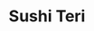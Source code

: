 ---
layout: place
title: "Sushi Teri"
permalink: /california/goleta/sushi-teri.html
stateAbbr: CA
stateName: California
cityName: Goleta
seo:
  name: "Sushi Teri"
  type: Restaurant
  links: null
description: "Sushi Teri serves delicious sushi in Goleta, California. Try fresh Japanese dishes for a great dining experience. "
place_id: ChIJwQnpgnpA6YARKzW29TGzElU
photos:
  - name: >-
      places/ChIJwQnpgnpA6YARKzW29TGzElU/photos/AeeoHcKdq3cwvjZDeA9Hj89HkyjA7CUobm9S6k5e3xCU6uy6uZKxOcf1GToBljJ7k_CxDMWh9DmmgIy4eA27fNGtHps14KlOTRMEghYtrV4aJ86vdQXYfCVpQfQuPm2TEPPUhBIxRSphKlUKr4FfZ7G37giu1dDVuQ1HQ8HHz3nPGgbHKIDb_p1U5pQg5LeL7tLyXBKFEiyWib4FuSUOrxVfRQnJG-uzZbG16bRhlcEOEaTQRcvHiwvpDymlzDR3P-aIjX-TJSEciOAJPNJyZu_ulDVqOenTbJo9areTWHsza0UAN4veLFfRIFOZ64foavcXjHTpAs3owdV2ITfkVVsE4yCnMAAzFtIhF7uJQJUVCqtgAdZa__B7tXfCJ2QuDwyByx1ozfDp_Iq-9Few2Jq8NfFw9DZ0sc1WvME0h_YiSgNr7WY
    widthPx: 2059
    heightPx: 1804
    authorAttributions:
      - displayName: Erin Kelley
        uri: https://maps.google.com/maps/contrib/116888271504189073402
        photoUri: >-
          https://lh3.googleusercontent.com/a-/ALV-UjV9p9l1fGLWkFUfvQjDoCM22eMrOBLKkH5zxxH6NJE1c0pXfgNb=s100-p-k-no-mo
    flagContentUri: >-
      https://www.google.com/local/imagery/report/?cb_client=maps_api_places.places_api&image_key=!1e10!2sCIHM0ogKEICAgIDH5L2gygE&hl=en-US
    googleMapsUri: >-
      https://www.google.com/maps/place//data=!3m4!1e2!3m2!1sCIHM0ogKEICAgIDH5L2gygE!2e10!4m2!3m1!1s0x80e9407a82e909c1:0x5512b331f5b6352b
  - name: >-
      places/ChIJwQnpgnpA6YARKzW29TGzElU/photos/AeeoHcLM8EUjTiRonHDpKQ7CoYg6oroOuGk2x6Fx-TnyXU-zs669WQ2-51veB1blGltS54RWugPRiGa48itmFmGmKQljxKWRiYTJVjnKa965ZjrvKwyPALtJnfOz0Y4B_Kut32rnnKjSDTNgD1OlrTu0oPOGQPR5H0gGWFn4BqSUz3bRH_GwPwodnP9u7b6BjKln0qc3aZP2ZGa_wY70sm5Xc3x1vKj2WmucIGvrg6hqZnNTPrZp_-vn-zlkHDuD-C-JuSZfXG1xXDf1caUUXWr_QTlwrWd--JIpu9BzyduKWhj5Bc3xJiqR_wpm64mfbswKnpNhkyDbh1Ty-P0X6IQeVa0GXoOIajMJuUwtHUEUlJ3MqDIDseMPgHwVMaS7NjhKOe_M-YUW1Xlb0VHyArd5xJPdH7-XIZbNIZg5psLrQGSDGK9UFH-BE_zEeCIxDw
    widthPx: 2975
    heightPx: 3235
    authorAttributions:
      - displayName: Andrew
        uri: https://maps.google.com/maps/contrib/118409074465762247201
        photoUri: >-
          https://lh3.googleusercontent.com/a-/ALV-UjW9Z3PKh86stFOcG9HNkrgJ-99VeXW4SrqI2DxADKo1VyRFiCO8ZQ=s100-p-k-no-mo
    flagContentUri: >-
      https://www.google.com/local/imagery/report/?cb_client=maps_api_places.places_api&image_key=!1e10!2sCIABIhADycKzawULlGfkm4kABu-t&hl=en-US
    googleMapsUri: >-
      https://www.google.com/maps/place//data=!3m4!1e2!3m2!1sCIABIhADycKzawULlGfkm4kABu-t!2e10!4m2!3m1!1s0x80e9407a82e909c1:0x5512b331f5b6352b
  - name: >-
      places/ChIJwQnpgnpA6YARKzW29TGzElU/photos/AeeoHcJuV8_6x2zywFaNv9sBq8PFkOi_xPmSUiT-vGfB_suAVwQYq5rounC0RGIxzQ6b41SV_exU6zlVsbLBgqvdQYJJyGxe11E_FjWp5wL8aaJXmw91Sh8AAQtXicT4HfQ6dKYsouhppFg3EA-0vKgbLF6n9eUsaHiGZQ2nMU4DB5wlqRA3Dtr_aatzOCokzEzsHQXEG1kAPpDCoMCFdICOQnahadBPl32b_xwsuANTxKOks1vG8R6uAExP04ipkzCc8VdAL9U9atkaJkljHkpvrgHtBwl1k5yq9G2TA7Kkp08uuBIqoYpN-z3_DdgD_3DCcqhjB2RjaLnvLskwQ1rZ1jYjMhMW6YZx-n7IlbgkiJtoJd261kbnDGa2wvK6enIdnkAy3T7zZd9ySMCrXxxQnwzu18cOHXpcBjkjWvQ3Hk_kuG3f
    widthPx: 3600
    heightPx: 4800
    authorAttributions:
      - displayName: Amy Prince
        uri: https://maps.google.com/maps/contrib/106699612511147815070
        photoUri: >-
          https://lh3.googleusercontent.com/a/ACg8ocJAC6gV0yO4Kqqsb7hUg9TG5yPhf50O21liQ5WzLrWWq6d5pJoT=s100-p-k-no-mo
    flagContentUri: >-
      https://www.google.com/local/imagery/report/?cb_client=maps_api_places.places_api&image_key=!1e10!2sCIHM0ogKEICAgICbwdna6gE&hl=en-US
    googleMapsUri: >-
      https://www.google.com/maps/place//data=!3m4!1e2!3m2!1sCIHM0ogKEICAgICbwdna6gE!2e10!4m2!3m1!1s0x80e9407a82e909c1:0x5512b331f5b6352b
  - name: >-
      places/ChIJwQnpgnpA6YARKzW29TGzElU/photos/AeeoHcKOgN1aPnqAqeJj4PPvD4JcfTgQ_RCyM_ULH6HhQDcZxWCxh7NAKqC0l2KoPbgKwrrGq4jRnl9UQs9eyxlKyXJORcwPxT_4S8xFkZH1Z_MXDLIF3ERgMzFcHjm9N00Irxuk5OKGkXR3tvYhqHDI4owtiQEKXgK0B8WWD4XFS4sIcX7JhhbbXFd84Z2MZjazzPoj4FrKrZEkjsW_L_G_MzDItwOGaBWndfMQNh0BraMoU3EiKTy2_DekdimVo8lZcwVGE9tcF-3SvDusre7eLj0GMaBDXUWWyfIZjsvEHfjVl6YSgIoHuTor9Zdfcnc1wA4lKsgljTibpHztkQwvat8omsX8UydvC57O6PgManCgNeR67KawJoiZgLIlnxHdG1_dspPp65dfl45FOTsf_thbykTuQdHz0ZphtvXMFm3flw
    widthPx: 3902
    heightPx: 2502
    authorAttributions:
      - displayName: Erin Kelley
        uri: https://maps.google.com/maps/contrib/116888271504189073402
        photoUri: >-
          https://lh3.googleusercontent.com/a-/ALV-UjV9p9l1fGLWkFUfvQjDoCM22eMrOBLKkH5zxxH6NJE1c0pXfgNb=s100-p-k-no-mo
    flagContentUri: >-
      https://www.google.com/local/imagery/report/?cb_client=maps_api_places.places_api&image_key=!1e10!2sCIHM0ogKEICAgIDH5L2gKg&hl=en-US
    googleMapsUri: >-
      https://www.google.com/maps/place//data=!3m4!1e2!3m2!1sCIHM0ogKEICAgIDH5L2gKg!2e10!4m2!3m1!1s0x80e9407a82e909c1:0x5512b331f5b6352b
  - name: >-
      places/ChIJwQnpgnpA6YARKzW29TGzElU/photos/AeeoHcJiLstTrjqT6PawqYEoqj9ZV7neHjr3KvcTWF9ZxlaLF-n15iym4TdByxu-XzCWCLeig7JARdeLZPiZ7cbVZLUv0ILwrJXZMroeMUNevf7vwGaMBklWhLlCVsNpoV4QQ4Q1e7S6E4AAKdi2scu7aPLcXlnSixkcQrbp849mObORU_NmfExeKG_6DMgySNWa29cw1U2utvoVWuZaag-PMbfwMSkO_r1bM4O8WD6BiQ5vhQG6A7j2ap86yjUJPwC6ogewQBsW-puf3z2bjG98bi5cuiNedtgTCLHLF__1oIWyd1Eu7esv4bAXItF_riXvaNA6G15jOb7vE-aa77nXzhCai-jiz_zQj6GUsNFiksOMb-6yBdv5oA6XoCT8IJzaTtckh3ViUDe7_CKf9Ui_pDhF-tnX00B8KKYLv4xKfXr9bg
    widthPx: 4032
    heightPx: 3024
    authorAttributions:
      - displayName: Mark Y
        uri: https://maps.google.com/maps/contrib/101611669214591870404
        photoUri: >-
          https://lh3.googleusercontent.com/a-/ALV-UjXgZ05HasffLeg_xUKZuCNfxWxD-R2umMADL_MhsOSnYmCbeKtz=s100-p-k-no-mo
    flagContentUri: >-
      https://www.google.com/local/imagery/report/?cb_client=maps_api_places.places_api&image_key=!1e10!2sCIHM0ogKEICAgIDxhbGYYg&hl=en-US
    googleMapsUri: >-
      https://www.google.com/maps/place//data=!3m4!1e2!3m2!1sCIHM0ogKEICAgIDxhbGYYg!2e10!4m2!3m1!1s0x80e9407a82e909c1:0x5512b331f5b6352b
  - name: >-
      places/ChIJwQnpgnpA6YARKzW29TGzElU/photos/AeeoHcJRGfTixdIfGcHlrVQekEbWJCdxw1vcjk7IoQeivzj-8Q_WgNFT709Q5X44Ftw8vRLzkVIFkIx-d1X-a-Nik6zjhjQMxtS-L0g4dxEGmU7dhiiBWqgtBv8BlU3BJMdPKaRGcv9BSyYulCO7yxvKuBIbzet27TRXK5g2rQmjwHr0MwJKHVM7MPYGUnm4iWKV1wwTprtbg9K8k-qL_IilolvhM7HXJ4zG1rS8WoDkDc-OP0LJEjBzPJfd4Gs7s7eNn70hifkP4vDOfWhcgu5c0hdvsqkMdrF2FLENEC5Ymk1fNRIbKrxEzh7TurAGEEklih8p5JCdCvfQvmnit0pWxIBZgzx0BAXUqfDltEypAQNC7w-3VbT4tU7d-HV3H2sGxWI90YHpctMEdO1zpVxU2RvR8G0v3tO4MW2Qs1b_w6o
    widthPx: 4032
    heightPx: 2575
    authorAttributions:
      - displayName: Andrew
        uri: https://maps.google.com/maps/contrib/118409074465762247201
        photoUri: >-
          https://lh3.googleusercontent.com/a-/ALV-UjW9Z3PKh86stFOcG9HNkrgJ-99VeXW4SrqI2DxADKo1VyRFiCO8ZQ=s100-p-k-no-mo
    flagContentUri: >-
      https://www.google.com/local/imagery/report/?cb_client=maps_api_places.places_api&image_key=!1e10!2sCIHM0ogKEICAgICU3oCjWQ&hl=en-US
    googleMapsUri: >-
      https://www.google.com/maps/place//data=!3m4!1e2!3m2!1sCIHM0ogKEICAgICU3oCjWQ!2e10!4m2!3m1!1s0x80e9407a82e909c1:0x5512b331f5b6352b
  - name: >-
      places/ChIJwQnpgnpA6YARKzW29TGzElU/photos/AeeoHcJRb81U5NWwJRAnBiioXKeeJCU3h3PTv3zkDyXDBf0WH5AdH3BzkISTZpoqFKEXR5GIL8ky3ibFitImGIXitW2mC_681usz98wwQPbmhduQKFb1yBLB2ftbHGhP8rBou_8wemVmCGLFojRT_4lcCh0Sqw9ucZRfKJK3YziBMWCPjn-EakOvmlnvtibG07bUIndLWuz3iUZI4v78uHfAUcjiVkGYyISxqilwptkVUqPmfj9LQbqNawN72IYqe1-f2SN8F2m7lY7ymJqh0BCI8XcGbc3Fqnl1HcgHrE9FHtjHik3R-vfcb7MXxcf7rTSVX13oAAN2QQnoOCwhsAB_X1z0_kUkGc24NLT8sCWZ3o5umnGtQCEtaw3qi1Y7ktMsPlOy4MLa5hDEz71Af8xRX5YJliSeAUq2RAnTNe_1NbBJSw
    widthPx: 4032
    heightPx: 1908
    authorAttributions:
      - displayName: Ghasso
        uri: https://maps.google.com/maps/contrib/103928300339326576825
        photoUri: >-
          https://lh3.googleusercontent.com/a/ACg8ocJ2vGp5enyKQkaW6zX3M9iPb5LnEBKpK-hF85grsiYw0OJTXutW=s100-p-k-no-mo
    flagContentUri: >-
      https://www.google.com/local/imagery/report/?cb_client=maps_api_places.places_api&image_key=!1e10!2sCIHM0ogKEICAgIDaxuDHSQ&hl=en-US
    googleMapsUri: >-
      https://www.google.com/maps/place//data=!3m4!1e2!3m2!1sCIHM0ogKEICAgIDaxuDHSQ!2e10!4m2!3m1!1s0x80e9407a82e909c1:0x5512b331f5b6352b
  - name: >-
      places/ChIJwQnpgnpA6YARKzW29TGzElU/photos/AeeoHcIIJ5C2vG_ePwFLjYl39nI5IN4JaRYFPNnh2W0cBkSp4NHFDZBDVAu_6H-jE8NbaAxUAqX5dkuJy6FumTLDwSYEuKBXMySrKKvB3qyfZ3bCm5O1yiPqqV9igpYygIAWIEehFrcnjp72pWSxvGDy96tsVCefArt7Khxgszh_uDG5qyZl8FjY--CdlK0r03ntzrOYIHWW2IPcTIdZ61m9LTpcvK55HEzWhI2b7s-npAiDwvfNrSZsO1fsolrmNf96E6_oHrL2_9xVZzzpdtoWqEPpksTr0rdNuD5-NyoWa0182OsqNnFhPI6t2niDxkhJy2W5A0tlkMkBQd94OsJG37fTp3-Q7oBDDVnRwBfUioCljdAPK_wLNsyMMPe7sdMeF7RXH9TYZrGSQw-kdVTcCDDtZR7xfN5R88eSHC3Fydb2QgKg
    widthPx: 3072
    heightPx: 4096
    authorAttributions:
      - displayName: Rhonda DuPar
        uri: https://maps.google.com/maps/contrib/115708642146132778556
        photoUri: >-
          https://lh3.googleusercontent.com/a-/ALV-UjU7nedbg3xh7rWdfFHwGe1Jj6LZbKUa2bOqw04JixeJci1RWEmaFQ=s100-p-k-no-mo
    flagContentUri: >-
      https://www.google.com/local/imagery/report/?cb_client=maps_api_places.places_api&image_key=!1e10!2sCIHM0ogKEICAgICPq--w-gE&hl=en-US
    googleMapsUri: >-
      https://www.google.com/maps/place//data=!3m4!1e2!3m2!1sCIHM0ogKEICAgICPq--w-gE!2e10!4m2!3m1!1s0x80e9407a82e909c1:0x5512b331f5b6352b
  - name: >-
      places/ChIJwQnpgnpA6YARKzW29TGzElU/photos/AeeoHcKb0Po3tFx6fZNM_aehnQ_iwEGTuhrTi1te4rsjAGdSKm8Z_IfH0rYb0WiORK0s9qAtvDKezi4dqIMjnJiaIgqRN9G15Yk-YrgMtnnduKYxtWV7ixtEaynTeKQm6Q5Eruz2pwC4jtkhoxdmhImq-WJtHpvXS4JZeUJPkvTZxUOhXoG4yJ25d8D7_cKu_Z9HUkX60EqVH99-8bkaAjPUNclhK9Imhxbte6KHWVbw_x080-U4cQh3BoAuoKuNvTT202C0tz66ldCa90axtoqBvYWvNeozENTuhJ1LCWttFW0nwnsADltImppOGNC-R2T2gj2v2iofAtHObzgWUZvHGA9UM9Yp7YhpaR6O97IucC40oXL2mh2W07gRVCpt_6rLDLpzjeco1JsTCchUnjRReFkOAXbv9NHUIUR-51azlPI
    widthPx: 2268
    heightPx: 2714
    authorAttributions:
      - displayName: M.A. EatsArt
        uri: https://maps.google.com/maps/contrib/112187197656179277690
        photoUri: >-
          https://lh3.googleusercontent.com/a-/ALV-UjUZc9h8wNhHvr36Ec17VekAHtaLVAahYreTpXloaIxPSQWn1QJwBw=s100-p-k-no-mo
    flagContentUri: >-
      https://www.google.com/local/imagery/report/?cb_client=maps_api_places.places_api&image_key=!1e10!2sCIHM0ogKEICAgIDBmrHVMw&hl=en-US
    googleMapsUri: >-
      https://www.google.com/maps/place//data=!3m4!1e2!3m2!1sCIHM0ogKEICAgIDBmrHVMw!2e10!4m2!3m1!1s0x80e9407a82e909c1:0x5512b331f5b6352b
  - name: >-
      places/ChIJwQnpgnpA6YARKzW29TGzElU/photos/AeeoHcJCluytdHM2ngO0e5bbAGqyQNlnyf8jSFUlQzt3yi0MaM7KFoChyOoPEGv4DHyCVnOX2YEidsovfupCob6-OiXKm-PfSY8-_wBYAUEUBzdkZvfvltRlZnBF9fbKRT2eykKcyp51kBEcgSt5iXIgR80I3AmdQZw1iVtWi0IQYYzdr6JuUuFVHYFufBNpzU0nSY5zSsGCRZ0q328V1Lgtt9Ki-h8Zvq90jx-8HXq0gJPjPvCcqJVNl4r1WRxJt3c4cKhdef-d4XwqjqqTHrB64ml8XHx3qC6Xfjok6MoTuX1UYq4dTmEe-eUvwBtINyJjAWo3O7_5pP0nrAA4ScEfQ-HrmyI65yR0EZZOiIS4WAF_0sTaRuIUJ4RwjcXiGWdY6ayATq2jyLTAfJvcWX5R45UfvauSFO_vBepTM5v8hJckQQc
    widthPx: 4032
    heightPx: 3024
    authorAttributions:
      - displayName: Andrew
        uri: https://maps.google.com/maps/contrib/118409074465762247201
        photoUri: >-
          https://lh3.googleusercontent.com/a-/ALV-UjW9Z3PKh86stFOcG9HNkrgJ-99VeXW4SrqI2DxADKo1VyRFiCO8ZQ=s100-p-k-no-mo
    flagContentUri: >-
      https://www.google.com/local/imagery/report/?cb_client=maps_api_places.places_api&image_key=!1e10!2sCIHM0ogKEICAgIC07YXfqwE&hl=en-US
    googleMapsUri: >-
      https://www.google.com/maps/place//data=!3m4!1e2!3m2!1sCIHM0ogKEICAgIC07YXfqwE!2e10!4m2!3m1!1s0x80e9407a82e909c1:0x5512b331f5b6352b
address: 5746 Calle Real, Goleta, CA 93117, USA
street: 5746 Calle Real
city: Goleta
state: CA
zip: '93117'
country: USA
neighborhood: null
latitude: '34.441625'
longitude: '-119.824622'
accessibility_options:
  wheelchairAccessibleParking: true
  wheelchairAccessibleEntrance: true
  wheelchairAccessibleRestroom: true
  wheelchairAccessibleSeating: true
business_status: OPERATIONAL
name: Sushi Teri
google_maps_links:
  directionsUri: >-
    https://www.google.com/maps/dir//''/data=!4m7!4m6!1m1!4e2!1m2!1m1!1s0x80e9407a82e909c1:0x5512b331f5b6352b!3e0
  placeUri: https://maps.google.com/?cid=6130159069961794859
  writeAReviewUri: >-
    https://www.google.com/maps/place//data=!4m3!3m2!1s0x80e9407a82e909c1:0x5512b331f5b6352b!12e1
  reviewsUri: >-
    https://www.google.com/maps/place//data=!4m4!3m3!1s0x80e9407a82e909c1:0x5512b331f5b6352b!9m1!1b1
  photosUri: >-
    https://www.google.com/maps/place//data=!4m3!3m2!1s0x80e9407a82e909c1:0x5512b331f5b6352b!10e5
primary_type: Sushi Restaurant
opening_hours:
  regular: null
  current: null
secondary_opening_hours:
  regular:
    weekdayDescriptions: null
    type: null
  current:
    weekdayDescriptions: null
    type: null
phone: null
price_level: null
price_range: null
rating: null
rating_count: 0
website: null
reviews: null
parking_options: null
payment_options: null
allow_dogs: null
curbside_pickup: null
delivery: null
dine_in: null
good_for_children: null
good_for_groups: null
good_for_sports: null
live_music: null
menu_for_children: null
outdoor_seating: null
reservable: null
restroom: null
serves_beer: null
serves_breakfast: null
serves_brunch: null
serves_cocktails: null
serves_coffee: null
serves_dinner: null
serves_dessert: null
serves_lunch: null
serves_vegetarian_food: null
serves_wine: null
takeout: null
update_category: essentials
summary: null

---